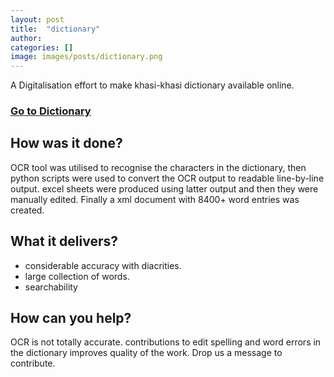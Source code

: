 ```yaml
---
layout: post
title:  "dictionary"
author: 
categories: []
image: images/posts/dictionary.png
---
```


A Digitalisation effort to make khasi-khasi dictionary available online.
### **<a href="http://localhost:8080/khasidict">Go to Dictionary</a>**

## How was it done? 

OCR tool was utilised to recognise the characters in the dictionary, then python scripts were used to convert the OCR output to readable line-by-line output. excel sheets were produced using latter output and then they were manually edited. Finally a xml document with 8400+ word entries was created.

## What it delivers?

* considerable accuracy with diacrities. 
* large collection of words.
* searchability

## How can you help?
OCR is not totally accurate. contributions to edit spelling and word errors in the dictionary improves quality of the work. Drop us a message to contribute.
